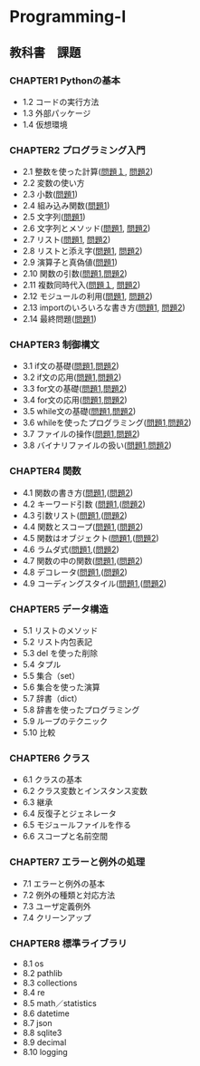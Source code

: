 # Programming-I
## 教科書　課題
### CHAPTER1 **Pythonの基本**
- 1.2 コードの実行方法
- 1.3 外部パッケージ
- 1.4 仮想環境
### CHAPTER2 **プログラミング入門**
- 2.1 整数を使った計算([問題１](ch2/Q2/Q2_1_1.py), [問題2](ch2/Q2/Q2_1_2.py))
- 2.2 変数の使い方
- 2.3 小数([問題1](ch2/Q2/Q2_3_1.py))
- 2.4 組み込み関数([問題1](ch2/Q2/Q2_4_1.py))
- 2.5 文字列([問題1](ch2/Q2/Q2_5_2.py))
- 2.6 文字列とメソッド([問題1](ch2/Q2/Q2_6_1.py), [問題2](ch2/Q2/Q2_6_2.py))
- 2.7 リスト([問題1](ch2/Q2/Q2_7_1.py), [問題2](ch2/Q2/Q2_7_2.py))
- 2.8 リストと添え字([問題1](ch2/Q2/Q2_8_1.py), [問題2](ch2/Q2/Q2_8_2.py))
- 2.9 演算子と真偽値([問題1](ch2/Q2/Q2_9_1.py))
- 2.10 関数の引数([問題1](ch2/Q2/Q2_10_1.py),[問題2](ch2/Q2/Q2_10_2.py))
- 2.11 複数同時代入([問題１](ch2/Q2/Q2_11_1.py), [問題2](ch2/Q2/Q2_11_2.py))
- 2.12 モジュールの利用([問題1](ch2/Q2/Q2_12_1.py), [問題2](ch2/Q2/Q2_12_2.py))
- 2.13 importのいろいろな書き方([問題1](ch2/Q2/Q2_13_1.py), [問題2](ch2/Q2/Q2_13_2.py))
- 2.14 最終問題([問題1](ch2/Q2/Q2_final.py))
### CHAPTER3 **制御構文**
- 3.1 if文の基礎([問題1](ch2/Q3/Q3_1_1.py),[問題2](ch2/Q3/Q3_1_2.py))
- 3.2 if文の応用([問題1](ch2/Q3/Q3_2_1.py),[問題2](ch2/Q3/Q3_2_2.py))
- 3.3 for文の基礎([問題1](ch2/Q3/Q3_3_1.py),[問題2](ch2/Q3/Q3_3_2.py))
- 3.4 for文の応用([問題1](ch2/Q3/Q3_4_1.py),[問題2](ch2/Q3/Q3_4_2.py))
- 3.5 while文の基礎([問題1](ch2/Q3/Q3_5_1.py),[問題2](ch2/Q3/Q3_5_2.py))
- 3.6 whileを使ったプログラミング([問題1](ch2/Q3/Q3_6_1.py),[問題2](ch2/Q3/Q3_6_2.py))
- 3.7 ファイルの操作([問題1](ch2/Q3/Q3_7_1.py),[問題2](ch2/Q3/Q3_7_2.py))
- 3.8 バイナリファイルの扱い([問題1](ch2/Q3/Q3_8_1.py),[問題2](ch2/Q3/Q3_8_2.py))
### CHAPTER4 **関数**
- 4.1 関数の書き方([問題1](ch2/Q4/Q4_1_1.py),([問題2](ch2/Q4/Q4_1_2.py)) 
- 4.2 キーワード引数 ([問題1](ch2/Q4/Q4_2_1.py),([問題2](ch2/Q4/Q4_2_2.py))
- 4.3 引数リスト([問題1](ch2/Q4/Q4_3_1.py),([問題2](ch2/Q4/Q4_3_2.py))
- 4.4 関数とスコープ([問題1](ch2/Q4/Q4_4_1.py),([問題2](ch2/Q4/Q4_4_2.py))
- 4.5 関数はオブジェクト([問題1](ch2/Q4/Q4_5_1.py),([問題2](ch2/Q4/Q4_5_2.py))
- 4.6 ラムダ式([問題1](ch2/Q4/Q4_6_1.py),([問題2](ch2/Q4/Q4_6_2.py))
- 4.7 関数の中の関数([問題1](ch2/Q4/Q4_7_1.py),([問題2](ch2/Q4/Q4_7_2.py))
- 4.8 デコレータ([問題1](ch2/Q4/Q4_8_1.py),([問題2](ch2/Q4/Q4_8_2.py))
- 4.9 コーディングスタイル([問題1](ch2/Q4/Q4_9_1.py),([問題2](ch2/Q4/Q4_9_2.py))
### CHAPTER5 **データ構造**
- 5.1 リストのメソッド
- 5.2 リスト内包表記
- 5.3 del を使った削除
- 5.4 タプル
- 5.5 集合（set）
- 5.6 集合を使った演算
- 5.7 辞書（dict）
- 5.8 辞書を使ったプログラミング
- 5.9 ループのテクニック
- 5.10 比較
### CHAPTER6 **クラス**
- 6.1 クラスの基本
- 6.2 クラス変数とインスタンス変数
- 6.3 継承
- 6.4 反復子とジェネレータ
- 6.5 モジュールファイルを作る
- 6.6 スコープと名前空間
### CHAPTER7 **エラーと例外の処理**
- 7.1 エラーと例外の基本
- 7.2 例外の種類と対応方法
- 7.3 ユーザ定義例外
- 7.4 クリーンアップ
### CHAPTER8 **標準ライブラリ**
- 8.1 os
- 8.2 pathlib
- 8.3 collections
- 8.4 re
- 8.5 math／statistics
- 8.6 datetime
- 8.7 json
- 8.8 sqlite3
- 8.9 decimal
- 8.10 logging


